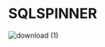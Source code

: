 # SQLSPINNER
![download (1)](https://user-images.githubusercontent.com/47485482/100343717-c0a5e780-3005-11eb-8b28-713eed99bc0e.png)
